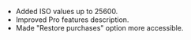 - Added ISO values up to 25600.
- Improved Pro features description.
- Made "Restore purchases" option more accessible.
